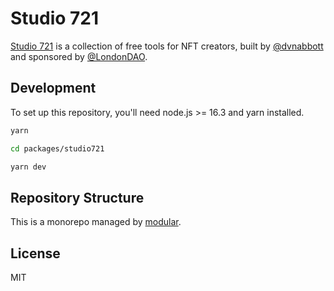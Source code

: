 # Studio 721

[Studio 721](https://721.so) is a collection of free tools for NFT creators,
built by [@dvnabbott](https://twitter.com/dvnabbott) and sponsored by
[@LondonDAO](https://twitter.com/LondonDAO).

## Development

To set up this repository, you'll need node.js >= 16.3 and yarn installed.

```bash
yarn

cd packages/studio721

yarn dev
```

## Repository Structure

This is a monorepo managed by
[modular](https://github.com/jpmorganchase/modular).

## License

MIT
